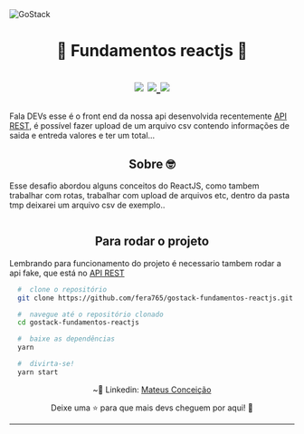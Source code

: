 <img alt="GoStack" src="https://storage.googleapis.com/golden-wind/bootcamp-gostack/header-desafios.png" />
<h1 align="center">
  🚀 Fundamentos reactjs 🚀
  <p align="center">
  <img src="https://img.shields.io/badge/tech-front--end-green" />

  <a href="https://reactjs.org/">
    <img src="https://img.shields.io/badge/framework-reactjs-blue" />
  </a>

  <a href="https://github.com/Rocketseat">
    <img src="https://img.shields.io/badge/source-rocketseat-blueviolet" />
  </a>
  </p>
</h1>
<p>
  Fala DEVs esse é o front end  da nossa api desenvolvida recentemente <a href="https://github.com/fera765/Gostack-typeorm-upload">API REST</a>, é possível fazer upload de um arquivo csv contendo informações de saida e entreda valores e ter um total...
</p>

<h2 align="center">
  Sobre 🤓
</h2>

<p>
  Esse desafio abordou alguns conceitos do ReactJS, como tambem trabalhar com rotas, trabalhar com upload de arquivos etc, dentro da pasta tmp deixarei um arquivo csv de exemplo..
</p>

<img src=""/>

<h2 align="center">
  Para rodar o projeto
</h2>

<p>
 Lembrando para funcionamento do projeto é necessario tambem rodar a api fake, que está no <a href="https://github.com/fera765/Gostack-typeorm-upload">API REST</a>
</p>

```bash
  #  clone o repositório
  git clone https://github.com/fera765/gostack-fundamentos-reactjs.git

  #  navegue até o repositório clonado
  cd gostack-fundamentos-reactjs

  #  baixe as dependências
  yarn

  #  divirta-se!
  yarn start
```

<p align="center">
  ~💜  Linkedin: <a href="https://www.linkedin.com/in/lord775/">Mateus Conceição</a>
</p>

<p align="center">
  Deixe uma ⭐ para que mais devs cheguem por aqui! 🚀
</p>

<hr>
